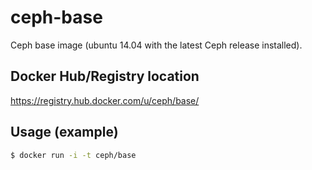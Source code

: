 # ceph-base

Ceph base image (ubuntu 14.04 with the latest Ceph release installed).

## Docker Hub/Registry location

<https://registry.hub.docker.com/u/ceph/base/>

## Usage (example)

```bash
$ docker run -i -t ceph/base
```
